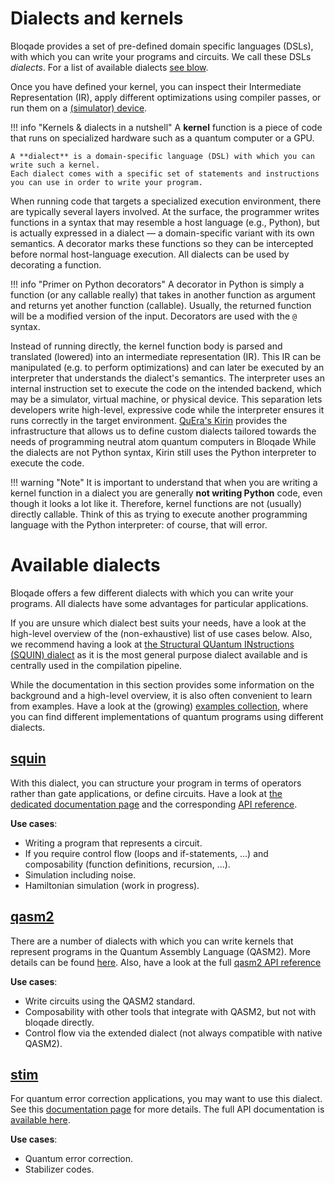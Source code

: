 # Dialects and kernels

Bloqade provides a set of pre-defined domain specific languages (DSLs), with which you can write your programs and circuits.
We call these DSLs *dialects*.
For a list of available dialects [see blow](#available-dialects).

Once you have defined your kernel, you can inspect their Intermediate Representation (IR), apply different optimizations using compiler passes, or run them on a [(simulator) device](../simulator_device/simulator_device.md).

!!! info "Kernels & dialects in a nutshell"
    A **kernel** function is a piece of code that runs on specialized hardware such as a quantum computer or a GPU.

    A **dialect** is a domain-specific language (DSL) with which you can write such a kernel.
    Each dialect comes with a specific set of statements and instructions you can use in order to write your program.


When running code that targets a specialized execution environment, there are typically several layers involved.
At the surface, the programmer writes functions in a syntax that may resemble a host language (e.g., Python), but is actually expressed in a dialect — a domain-specific variant with its own semantics.
A decorator marks these functions so they can be intercepted before normal host-language execution.
All dialects can be used by decorating a function.

!!! info "Primer on Python decorators"
    A decorator in Python is simply a function (or any callable really) that takes in another function as argument and returns yet another function (callable).
    Usually, the returned function will be a modified version of the input.
    Decorators are used with the `@` syntax.


Instead of running directly, the kernel function body is parsed and translated (lowered) into an intermediate representation (IR).
This IR can be manipulated (e.g. to perform optimizations) and can later be executed by an interpreter that understands the dialect's semantics.
The interpreter uses an internal instruction set to execute the code on the intended backend, which may be a simulator, virtual machine, or physical device.
This separation lets developers write high-level, expressive code while the interpreter ensures it runs correctly in the target environment.
[QuEra's Kirin](https://queracomputing.github.io/kirin/latest/) provides the infrastructure that allows us to define custom dialects tailored towards the needs of programming neutral atom quantum computers in Bloqade
While the dialects are not Python syntax, Kirin still uses the Python interpreter to execute the code.


!!! warning "Note"
    It is important to understand that when you are writing a kernel function in a dialect you are generally **not writing Python** code, even though it looks a lot like it.
    Therefore, kernel functions are not (usually) directly callable.
    Think of this as trying to execute another programming language with the Python interpreter: of course, that will error.


# Available dialects

Bloqade offers a few different dialects with which you can write your programs.
All dialects have some advantages for particular applications.

If you are unsure which dialect best suits your needs, have a look at the high-level overview of the (non-exhaustive) list of use cases below.
Also, we recommend having a look at [the Structural QUantum INstructions (SQUIN) dialect](./squin.md) as it is the most general purpose dialect available and is centrally used in the compilation pipeline.

While the documentation in this section provides some information on the background and a high-level overview, it is also often convenient to learn from examples.
Have a look at the (growing) [examples collection](../examples/), where you can find different implementations of quantum programs using different dialects.


## [squin](./squin.md)

With this dialect, you can structure your program in terms of operators rather than gate applications, or define circuits.
Have a look at [the dedicated documentation page](./squin.md) and the corresponding [API reference](../../reference/bloqade-circuit/src/bloqade/squin/).

**Use cases**:

* Writing a program that represents a circuit.
* If you require control flow (loops and if-statements, ...) and composability (function definitions, recursion, ...).
* Simulation including noise.
* Hamiltonian simulation (work in progress).


## [qasm2](./qasm2.md)

There are a number of dialects with which you can write kernels that represent programs in the Quantum Assembly Language (QASM2).
More details can be found [here](./qasm2.md).
Also, have a look at the full [qasm2 API reference](../../reference/bloqade-circuit/src/bloqade/qasm2/)

**Use cases**:

* Write circuits using the QASM2 standard.
* Composability with other tools that integrate with QASM2, but not with bloqade directly.
* Control flow via the extended dialect (not always compatible with native QASM2).


## [stim](./stim.md)

For quantum error correction applications, you may want to use this dialect.
See this [documentation page](./stim.md) for more details.
The full API documentation is [available here](../../reference/bloqade-circuit/src/bloqade/stim/).

**Use cases**:

* Quantum error correction.
* Stabilizer codes.
